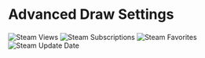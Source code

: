 # Advanced Draw Settings
<div>
<img align="center" alt="Steam Views" src="https://img.shields.io/steam/views/2832525153?logo=steam&style=for-the-badge"/>
<img align="center" alt="Steam Subscriptions" src="https://img.shields.io/steam/subscriptions/2832525153?logo=steam&style=for-the-badge"/>
<img align="center" alt="Steam Favorites" src="https://img.shields.io/steam/favorites/2832525153?logo=steam&style=for-the-badge"/>
<img align="center" alt="Steam Update Date" src="https://img.shields.io/steam/update-date/2832525153?color=blue&label=Last%20update%20date&logo=steam&style=for-the-badge">
</div>
